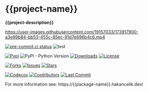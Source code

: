 # {{project-name}}


**{{project-description}}**

https://user-images.githubusercontent.com/19157033/173917900-a3e99b84-bb53-455c-85ec-91d7e696b4c6.mp4

[![pre-commit.ci status](https://results.pre-commit.ci/badge/github/hakancelikdev/{{package-name}}/main.svg)](https://results.pre-commit.ci/latest/github/hakancelikdev/{{package-name}}/main)
![test](https://github.com/hakancelikdev/{{package-name}}/workflows/Test/badge.svg)

[![Pypi](https://img.shields.io/pypi/v/{{package-name}})](https://pypi.org/project/{{package-name}}/)
![PyPI - Python Version](https://img.shields.io/pypi/pyversions/{{package-name}})
[![Downloads](https://static.pepy.tech/personalized-badge/{{package-name}}?period=total&units=international_system&left_color=grey&right_color=red&left_text=downloads)](https://pepy.tech/project/{{package-name}})
[![License](https://img.shields.io/github/license/hakancelikdev/{{package-name}}.svg)](https://github.com/hakancelikdev/{{package-name}}/blob/main/LICENSE)

[![Forks](https://img.shields.io/github/forks/hakancelikdev/{{package-name}})](https://github.com/hakancelikdev/{{package-name}}/fork)
[![Issues](https://img.shields.io/github/issues/hakancelikdev/{{package-name}})](https://github.com/hakancelikdev/{{package-name}}/issues)
[![Stars](https://img.shields.io/github/stars/hakancelikdev/{{package-name}})](https://github.com/hakancelikdev/{{package-name}}/stargazers)

[![Codecov](https://codecov.io/gh/hakancelikdev/{{package-name}}/branch/main/graph/badge.svg)](https://codecov.io/gh/hakancelikdev/{{package-name}})
[![Contributors](https://img.shields.io/github/contributors/hakancelikdev/{{package-name}})](https://github.com/hakancelikdev/{{package-name}}/graphs/contributors)
[![Last Commit](https://img.shields.io/github/last-commit/hakancelikdev/{{package-name}}.svg)](https://github.com/hakancelikdev/{{package-name}}/commits/main)

For more information see: https://{{package-name}}.hakancelik.dev/
